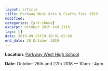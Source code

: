 ```yaml
---
layout: article
title: Parkway West Arts & Crafts Fair 2019
modified:
categories: [art-shows]
excerpt: October 26th and 27th
tags: []
date: 2019-09-25T19:10:01-05:00
end_date: 28 October 2019
---
```


**Location**: [Parkway West High School](https://goo.gl/maps/84JTmiDgc4N2)

**Date**: October 26th and 27th 2018 — 10am - 4pm
